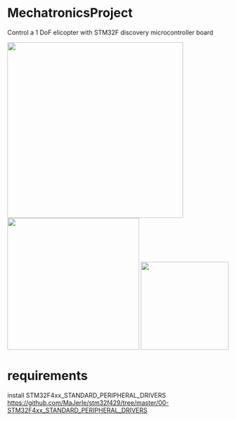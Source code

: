 # MechatronicsProject
Control a 1 DoF elicopter with STM32F discovery microcontroller board 

<img src="https://user-images.githubusercontent.com/73147643/147195943-73bc7830-5720-43a8-b100-44f7fbe4fc99.jpg" height="400" />
<img src="https://user-images.githubusercontent.com/73147643/147195944-27cb0ff0-1e7f-4ced-a973-315a2e4f7546.jpg" height="300" />
<img src="https://user-images.githubusercontent.com/73147643/147195946-0997ff40-f2e0-4b3c-b4b6-899582ff30c1.jpg" height="200" />


# requirements
install STM32F4xx_STANDARD_PERIPHERAL_DRIVERS 
https://github.com/MaJerle/stm32f429/tree/master/00-STM32F4xx_STANDARD_PERIPHERAL_DRIVERS

